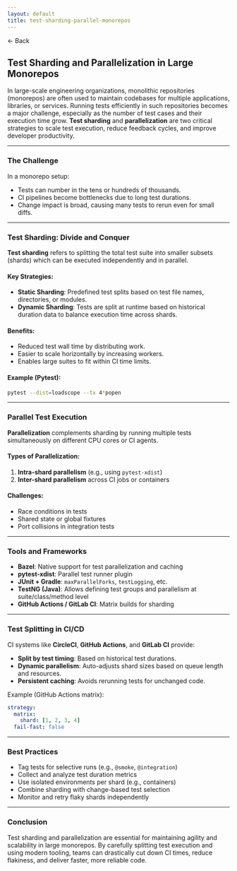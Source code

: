 ```yaml
---
layout: default
title: test-sharding-parallel-monorepos
---
```


<a href="https://anish7600.github.io/technical-writeups" style="text-decoration: none;">← Back</a>


## Test Sharding and Parallelization in Large Monorepos

In large-scale engineering organizations, monolithic repositories (monorepos) are often used to maintain codebases for multiple applications, libraries, or services. Running tests efficiently in such repositories becomes a major challenge, especially as the number of test cases and their execution time grow. **Test sharding** and **parallelization** are two critical strategies to scale test execution, reduce feedback cycles, and improve developer productivity.

---

###  The Challenge

In a monorepo setup:

* Tests can number in the tens or hundreds of thousands.
* CI pipelines become bottlenecks due to long test durations.
* Change impact is broad, causing many tests to rerun even for small diffs.

---

###  Test Sharding: Divide and Conquer

**Test sharding** refers to splitting the total test suite into smaller subsets (shards) which can be executed independently and in parallel.

#### Key Strategies:

* **Static Sharding**: Predefined test splits based on test file names, directories, or modules.
* **Dynamic Sharding**: Tests are split at runtime based on historical duration data to balance execution time across shards.

#### Benefits:

* Reduced test wall time by distributing work.
* Easier to scale horizontally by increasing workers.
* Enables large suites to fit within CI time limits.

#### Example (Pytest):

```bash
pytest --dist=loadscope --tx 4*popen
```

---

###  Parallel Test Execution

**Parallelization** complements sharding by running multiple tests simultaneously on different CPU cores or CI agents.

#### Types of Parallelization:

1. **Intra-shard parallelism** (e.g., using `pytest-xdist`)
2. **Inter-shard parallelism** across CI jobs or containers

#### Challenges:

* Race conditions in tests
* Shared state or global fixtures
* Port collisions in integration tests

---

###  Tools and Frameworks

* **Bazel**: Native support for test parallelization and caching
* **pytest-xdist**: Parallel test runner plugin
* **JUnit + Gradle**: `maxParallelForks`, `testLogging`, etc.
* **TestNG (Java)**: Allows defining test groups and parallelism at suite/class/method level
* **GitHub Actions / GitLab CI**: Matrix builds for sharding

---

###  Test Splitting in CI/CD

CI systems like **CircleCI**, **GitHub Actions**, and **GitLab CI** provide:

* **Split by test timing**: Based on historical test durations.
* **Dynamic parallelism**: Auto-adjusts shard sizes based on queue length and resources.
* **Persistent caching**: Avoids rerunning tests for unchanged code.

Example (GitHub Actions matrix):

```yaml
strategy:
  matrix:
    shard: [1, 2, 3, 4]
  fail-fast: false
```

---

###  Best Practices

* Tag tests for selective runs (e.g., `@smoke`, `@integration`)
* Collect and analyze test duration metrics
* Use isolated environments per shard (e.g., containers)
* Combine sharding with change-based test selection
* Monitor and retry flaky shards independently

---

###  Conclusion

Test sharding and parallelization are essential for maintaining agility and scalability in large monorepos. By carefully splitting test execution and using modern tooling, teams can drastically cut down CI times, reduce flakiness, and deliver faster, more reliable code.
